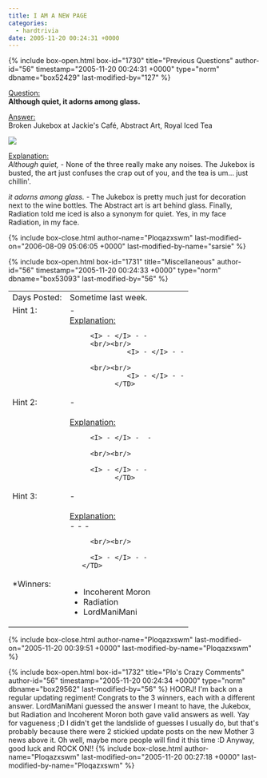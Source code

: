 ```yaml
---
title: I AM A NEW PAGE
categories:
  - hardtrivia
date: 2005-11-20 00:24:31 +0000
---
```

{% include box-open.html box-id="1730" title="Previous Questions" author-id="56" timestamp="2005-11-20 00:24:31 +0000" type="norm" dbname="box52429" last-modified-by="127" %}
<P><U>Question:</U><BR/>
<B> Although quiet, it adorns among glass. </B></P>

<p><U>Answer:</U><BR/>
Broken Jukebox at Jackie's Café, Abstract Art, Royal Iced Tea</p>

<p><img src="http - //plo.fobby.net/es-jb.gif" /></p>

<p><U>Explanation:</U><BR/>
<I> Although quiet, </I> - None of the three really make any noises.  The Jukebox is busted, the art just confuses the crap out of you, and the tea is um... just chillin'.</p>

<p><I> it adorns among glass. </I> - The Jukebox is pretty much just for decoration next to the wine bottles.  The Abstract art is art behind glass.  Finally, Radiation told me iced is also a synonym for quiet.  Yes, in my face Radiation, in my face.</p>
{% include box-close.html author-name="Ploqazxswm" last-modified-on="2006-08-09 05:06:05 +0000" last-modified-by-name="sarsie" %}

{% include box-open.html box-id="1731" title="Miscellaneous" author-id="56" timestamp="2005-11-20 00:24:33 +0000" type="norm" dbname="box53093" last-modified-by="56" %}
<TABLE WIDTH="100%" CELLSPACING="0" CELLPADDING="0" BORDER="0">
   <TR>
      <TD VALIGN="top">
         Days Posted:
      </TD>
      <TD VALIGN="top">
	 	  Sometime last week.
      </TD>
   </TR>
   <TR>
      <TD VALIGN="top">
         Hint 1:
      </TD>
      <TD VALIGN="top">
         -
         <br/>
                 <U>Explanation:</U><BR/>

		 <I> - </I> - -
         <br/><br/>
                  <I> - </I> - -
         
         <br/><br/>
                  <I> - </I> - -
               </TD>
   </TR>
   <TR>
      <TD VALIGN="top">
         Hint 2:
      </TD>
      <TD VALIGN="top">
         -
         <br/><br/>
                 <U>Explanation:</U><BR/>

		 <I> - </I> -  -
		 
		 <br/><br/>

		 <I> - </I> - -
               </TD>
   </TR>
   <TR>
      <TD VALIGN="top">
         Hint 3:
      </TD>
      <TD VALIGN="top">
         -
         <br/><br/>
                 <U>Explanation:</U><BR/>
		 <I> - </I> - -
		
		 <br/><br/>

		 <I> - </I> - -
       </TD>
   </TR>
   <TR>
      <TD VALIGN="top">
         *Winners:
      </TD>
      <TD VALIGN="top">
<UL>
<LI>Incoherent Moron</LI>
<LI>Radiation</LI>
<LI>LordManiMani</LI>
</UL>
      </TD>
   </TR>
</TABLE>
{% include box-close.html author-name="Ploqazxswm" last-modified-on="2005-11-20 00:39:51 +0000" last-modified-by-name="Ploqazxswm" %}

{% include box-open.html box-id="1732" title="Plo's Crazy Comments" author-id="56" timestamp="2005-11-20 00:24:34 +0000" type="norm" dbname="box29562" last-modified-by="56" %}
HOORJ!  I'm back on a regular updating regiment!  Congrats to the 3 winners, each with a different answer.  LordManiMani guessed the answer I meant to have, the Jukebox, but Radiation and Incoherent Moron both gave valid answers as well.  Yay for vagueness ;D  I didn't get the landslide of guesses I usually do, but that's probably because there were 2 stickied update posts on the new Mother 3 news above it.  Oh well, maybe more people will find it this time :D  Anyway, good luck and ROCK ON!!
{% include box-close.html author-name="Ploqazxswm" last-modified-on="2005-11-20 00:27:18 +0000" last-modified-by-name="Ploqazxswm" %}
